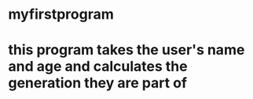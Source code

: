 # myfirstprogram
# this program takes the user's name and age and calculates the generation they are part of
